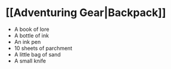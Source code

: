 # [[Adventuring Gear|Backpack]]

- A book of lore
- A bottle of ink
- An ink pen
- 10 sheets of parchment
- A little bag of sand
- A small knife